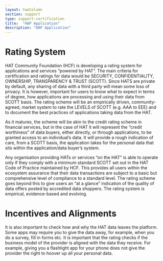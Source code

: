 ```yaml
---
layout: twoColumn
section: support
type: support-certification
title:  "HAP Application"
description: "HAP Application"
---
```


# Rating System

HAT Community Foundation (HCF) is developing a rating system for applications and services “powered by HAT”. The main criteria for certification and ratings for data would be SECURITY, CONFIDENTIALITY, OWNERSHIP, TRANSPARENCY & TRUST (SCOTT). Since HATS are private by default, any sharing of data with a third party will mean some loss of privacy. It is however, important for users to know what to expect in terms of degree, how applications are processing and using their data from SCOTT basis. The rating scheme will be an empirically driven, community-agreed, market system to rate the LEVELS of SCOTT (e.g. AAA to EEE) and to document the best practices of applications taking data from the HAT.

As it matures, the scheme will be akin to the credit rating scheme in financial services, but in the case of HAT it will represent the “credit worthiness” of data buyers, either directly, or through applications, to be granted access to an individual’s data. It will provide a rough indication of care, from a SCOTT basis, the application takes for the personal data that sits within the application/data buyer’s system.


Any organisation providing HATs or services “on the HAT” is able to operate only if they comply with a minimum standard SCOTT set out in the HAT Code of Practice maintained by HCF. This provides all users within the ecosystem assurance that their data transactions are subject to a basic but comprehensive level of compliance to a standard level. The rating scheme goes beyond this to give users an “at a glance” indication of the quality of data offers posted by accredited data shoppers. The rating system is empirical, evidence-based and evolving.

# Incentives and Alignments

It is also important to check how and why the HAT data leaves the platform. Some apps may require you to give the data away, for example, when you do a survey, fill in forms etc. It is important that the rating checks if the business model of the provider is aligned with the data they receive. For example, giving you a flashlight app for your phone does not give the provider the right to hoover up all your personal data.
